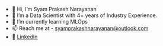 - 👋 Hi, I’m Syam Prakash Narayanan
- 👀 I’m a Data Scientist with 4+ years of Industry Experience.
- 🌱 I’m currently learning MLOps
- 📫 Reach me at - syamprakashnarayanan@outlook.com
- :speech_balloon: [LinkedIn](https://www.linkedin.com/in/syam-prakash-narayanan)

<!---
Syam96/Syam96 is a ✨ special ✨ repository because its `README.md` (this file) appears on your GitHub profile.
You can click the Preview link to take a look at your changes.
--->

